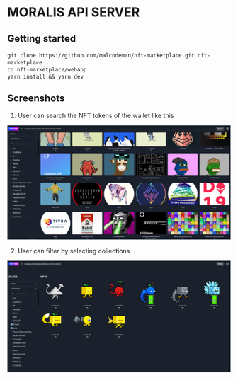 # MORALIS API SERVER

## Getting started

```
git clone https://github.com/malcodeman/nft-marketplace.git nft-marketplace
cd nft-marketplace/webapp
yarn install && yarn dev
```

## Screenshots

1. User can search the NFT tokens of the wallet like this

![Screenshot](readme/screenshot1.png)


2. User can filter by selecting collections

![Screenshot](readme/screenshot2.png)